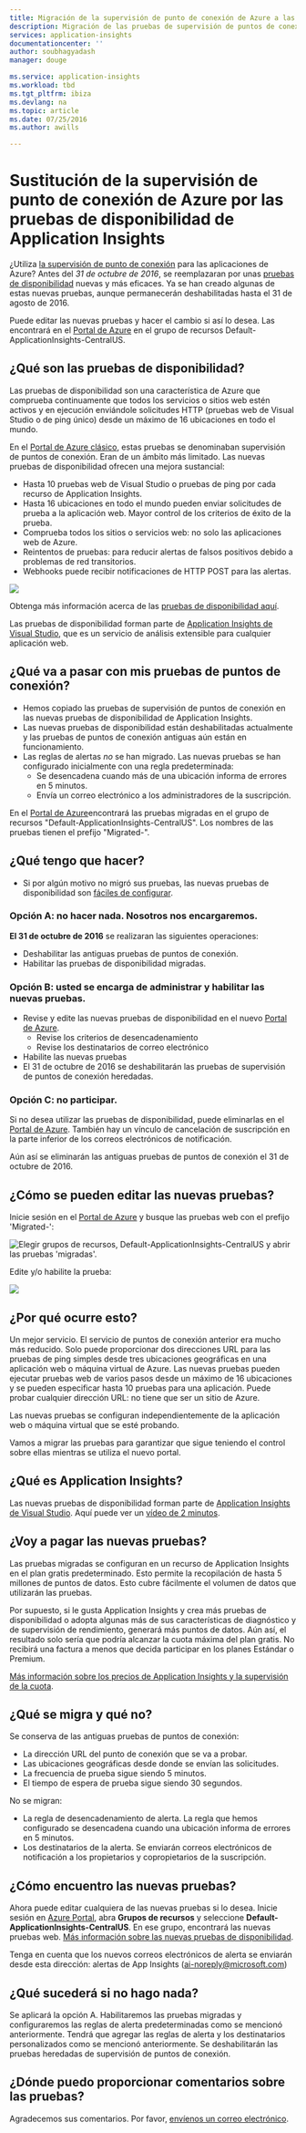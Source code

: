 ```yaml
---
title: Migración de la supervisión de punto de conexión de Azure a las pruebas de disponibilidad de Application Insights
description: Migración de las pruebas de supervisión de puntos de conexión de Azure en las pruebas de disponibilidad de Application Insights antes del 31 de octubre de 2016.
services: application-insights
documentationcenter: ''
author: soubhagyadash
manager: douge

ms.service: application-insights
ms.workload: tbd
ms.tgt_pltfrm: ibiza
ms.devlang: na
ms.topic: article
ms.date: 07/25/2016
ms.author: awills

---
```

# <a name="moving-from-azure-endpoint-monitoring-to-application-insights-availability-tests"></a>Sustitución de la supervisión de punto de conexión de Azure por las pruebas de disponibilidad de Application Insights
¿Utiliza [la supervisión de punto de conexión](https://blogs.msdn.microsoft.com/mast/2013/03/03/windows-azure-portal-update-configure-web-endpoint-status-monitoring-preview/) para las aplicaciones de Azure? Antes del *31 de octubre de 2016*, se reemplazaran por unas [pruebas de disponibilidad](app-insights-monitor-web-app-availability.md) nuevas y más eficaces. Ya se han creado algunas de estas nuevas pruebas, aunque permanecerán deshabilitadas hasta el 31 de agosto de 2016. 

Puede editar las nuevas pruebas y hacer el cambio si así lo desea. Las encontrará en el [Portal de Azure](https://portal.azure.com) en el grupo de recursos Default-ApplicationInsights-CentralUS.

## <a name="what-are-availability-tests?"></a>¿Qué son las pruebas de disponibilidad?
Las pruebas de disponibilidad son una característica de Azure que comprueba continuamente que todos los servicios o sitios web estén activos y en ejecución enviándole solicitudes HTTP (pruebas web de Visual Studio o de ping único) desde un máximo de 16 ubicaciones en todo el mundo. 

En el [Portal de Azure clásico](https://manage.windowsazure.com), estas pruebas se denominaban supervisión de puntos de conexión. Eran de un ámbito más limitado. Las nuevas pruebas de disponibilidad ofrecen una mejora sustancial:

* Hasta 10 pruebas web de Visual Studio o pruebas de ping por cada recurso de Application Insights. 
* Hasta 16 ubicaciones en todo el mundo pueden enviar solicitudes de prueba a la aplicación web. Mayor control de los criterios de éxito de la prueba. 
* Comprueba todos los sitios o servicios web: no solo las aplicaciones web de Azure.
* Reintentos de pruebas: para reducir alertas de falsos positivos debido a problemas de red transitorios. 
* Webhooks puede recibir notificaciones de HTTP POST para las alertas.

![](./media/app-insights-migrate-azure-endpoint-tests/16-1test.png)

Obtenga más información acerca de las [pruebas de disponibilidad aquí](app-insights-monitor-web-app-availability.md).

Las pruebas de disponibilidad forman parte de [Application Insights de Visual Studio](app-insights-overview.md), que es un servicio de análisis extensible para cualquier aplicación web.

## <a name="so-what's-happening-to-my-endpoint-tests?"></a>¿Qué va a pasar con mis pruebas de puntos de conexión?
* Hemos copiado las pruebas de supervisión de puntos de conexión en las nuevas pruebas de disponibilidad de Application Insights.
* Las nuevas pruebas de disponibilidad están deshabilitadas actualmente y las pruebas de puntos de conexión antiguas aún están en funcionamiento.
* Las reglas de alertas *no* se han migrado. Las nuevas pruebas se han configurado inicialmente con una regla predeterminada:
  * Se desencadena cuando más de una ubicación informa de errores en 5 minutos.
  * Envía un correo electrónico a los administradores de la suscripción.

En el [Portal de Azure](https://portal.azure.com)encontrará las pruebas migradas en el grupo de recursos "Default-ApplicationInsights-CentralUS". Los nombres de las pruebas tienen el prefijo "Migrated-". 

## <a name="what-do-i-need-to-do?"></a>¿Qué tengo que hacer?
* Si por algún motivo no migró sus pruebas, las nuevas pruebas de disponibilidad son [fáciles de configurar](app-insights-monitor-web-app-availability.md).

### <a name="option-a:-do-nothing.-leave-it-to-us."></a>Opción A: no hacer nada. Nosotros nos encargaremos.
**El 31 de octubre de 2016** se realizaran las siguientes operaciones:

* Deshabilitar las antiguas pruebas de puntos de conexión.
* Habilitar las pruebas de disponibilidad migradas.

### <a name="option-b:-you-manage-and/or-enable-the-new-tests."></a>Opción B: usted se encarga de administrar y habilitar las nuevas pruebas.
* Revise y edite las nuevas pruebas de disponibilidad en el nuevo [Portal de Azure](https://portal.azure.com). 
  * Revise los criterios de desencadenamiento
  * Revise los destinatarios de correo electrónico
* Habilite las nuevas pruebas
* El 31 de octubre de 2016 se deshabilitarán las pruebas de supervisión de puntos de conexión heredadas. 

### <a name="option-c:-opt-out"></a>Opción C: no participar.
Si no desea utilizar las pruebas de disponibilidad, puede eliminarlas en el [Portal de Azure](https://portal.azure.com). También hay un vínculo de cancelación de suscripción en la parte inferior de los correos electrónicos de notificación.

Aún así se eliminarán las antiguas pruebas de puntos de conexión el 31 de octubre de 2016. 

## <a name="how-do-i-edit-the-new-tests?"></a>¿Cómo se pueden editar las nuevas pruebas?
Inicie sesión en el [Portal de Azure](https://portal.azure.com) y busque las pruebas web con el prefijo 'Migrated-': 

![Elegir grupos de recursos, Default-ApplicationInsights-CentralUS y abrir las pruebas 'migradas'.](./media/app-insights-migrate-azure-endpoint-tests/20.png)

Edite y/o habilite la prueba:

![](./media/app-insights-migrate-azure-endpoint-tests/21.png)

## <a name="why-is-this-happening?"></a>¿Por qué ocurre esto?
Un mejor servicio. El servicio de puntos de conexión anterior era mucho más reducido. Solo puede proporcionar dos direcciones URL para las pruebas de ping simples desde tres ubicaciones geográficas en una aplicación web o máquina virtual de Azure. Las nuevas pruebas pueden ejecutar pruebas web de varios pasos desde un máximo de 16 ubicaciones y se pueden especificar hasta 10 pruebas para una aplicación. Puede probar cualquier dirección URL: no tiene que ser un sitio de Azure.

Las nuevas pruebas se configuran independientemente de la aplicación web o máquina virtual que se esté probando. 

Vamos a migrar las pruebas para garantizar que sigue teniendo el control sobre ellas mientras se utiliza el nuevo portal. 

## <a name="what-is-application-insights?"></a>¿Qué es Application Insights?
Las nuevas pruebas de disponibilidad forman parte de [Application Insights de Visual Studio](app-insights-overview.md). Aquí puede ver un [vídeo de 2 minutos](http://go.microsoft.com/fwlink/?LinkID=733921).

## <a name="am-i-paying-for-the-new-tests?"></a>¿Voy a pagar las nuevas pruebas?
Las pruebas migradas se configuran en un recurso de Application Insights en el plan gratis predeterminado. Esto permite la recopilación de hasta 5 millones de puntos de datos. Esto cubre fácilmente el volumen de datos que utilizarán las pruebas. 

Por supuesto, si le gusta Application Insights y crea más pruebas de disponibilidad o adopta algunas más de sus características de diagnóstico y de supervisión de rendimiento, generará más puntos de datos.  Aún así, el resultado solo sería que podría alcanzar la cuota máxima del plan gratis. No recibirá una factura a menos que decida participar en los planes Estándar o Premium. 

[Más información sobre los precios de Application Insights y la supervisión de la cuota](app-insights-pricing.md). 

## <a name="what-is-and-isn't-migrated?"></a>¿Qué se migra y qué no?
Se conserva de las antiguas pruebas de puntos de conexión:

* La dirección URL del punto de conexión que se va a probar.
* Las ubicaciones geográficas desde donde se envían las solicitudes.
* La frecuencia de prueba sigue siendo 5 minutos.
* El tiempo de espera de prueba sigue siendo 30 segundos. 

No se migran:

* La regla de desencadenamiento de alerta. La regla que hemos configurado se desencadena cuando una ubicación informa de errores en 5 minutos.
* Los destinatarios de la alerta. Se enviarán correos electrónicos de notificación a los propietarios y copropietarios de la suscripción. 

## <a name="how-do-i-find-the-new-tests?"></a>¿Cómo encuentro las nuevas pruebas?
Ahora puede editar cualquiera de las nuevas pruebas si lo desea. Inicie sesión en [Azure Portal](https://portal.azure.com), abra **Grupos de recursos** y seleccione **Default-ApplicationInsights-CentralUS**. En ese grupo, encontrará las nuevas pruebas web. [Más información sobre las nuevas pruebas de disponibilidad](app-insights-monitor-web-app-availability.md).

Tenga en cuenta que los nuevos correos electrónicos de alerta se enviarán desde esta dirección: alertas de App Insights (ai-noreply@microsoft.com)

## <a name="what-happens-if-i-do-nothing?"></a>¿Qué sucederá si no hago nada?
Se aplicará la opción A. Habilitaremos las pruebas migradas y configuraremos las reglas de alerta predeterminadas como se mencionó anteriormente. Tendrá que agregar las reglas de alerta y los destinatarios personalizados como se mencionó anteriormente. Se deshabilitarán las pruebas heredadas de supervisión de puntos de conexión. 

## <a name="where-can-i-provide-feedback-on-this?"></a>¿Dónde puedo proporcionar comentarios sobre las pruebas?
Agradecemos sus comentarios. Por favor, [envíenos un correo electrónico](mailto:vsai@microsoft.com). 

<!--HONumber=Oct16_HO2-->


